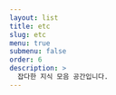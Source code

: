 ```yaml
---
layout: list
title: etc
slug: etc
menu: true
submenu: false
order: 6
description: >
  잡다한 지식 모음 공간입니다.
---
```


